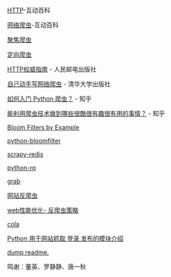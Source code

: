 [HTTP](http://www.baike.com/wiki/HTTP)-互动百科

[网络爬虫](http://www.baike.com/wiki/%E7%BD%91%E7%BB%9C%E7%88%AC%E8%99%AB)-互动百科

[聚焦爬虫](http://www.baike.com/wiki/%E8%81%9A%E7%84%A6%E7%88%AC%E8%99%AB)

[定向爬虫](http://www.baike.com/wiki/%E5%AE%9A%E5%90%91%E7%88%AC%E8%99%AB)

[HTTP权威指南](http://www.amazon.cn/HTTP%E6%9D%83%E5%A8%81%E6%8C%87%E5%8D%97-%E5%90%89%E5%B0%94%E5%88%A9/dp/B008XFDQ14/) - 人民邮电出版社

[自己动手写网络爬虫](http://www.amazon.cn/%E8%87%AA%E5%B7%B1%E5%8A%A8%E6%89%8B%E5%86%99%E7%BD%91%E7%BB%9C%E7%88%AC%E8%99%AB-%E7%BD%97%E5%88%9A/dp/B0047T6B4O/) - 清华大学出版社

[如何入门 Python 爬虫？](http://www.zhihu.com/question/20899988/answer/24923424) - 知乎

[能利用爬虫技术做到哪些很酷很有趣很有用的事情？](http://www.zhihu.com/question/27621722/answer/48177710) - 知乎

[Bloom Filters by Example](http://billmill.org/bloomfilter-tutorial/)

[python-bloomfilter](https://github.com/jaybaird/python-bloomfilter)

[scrapy-redis](https://github.com/darkrho/scrapy-redis)

[python-rq](https://github.com/nvie/rq)

[grab](https://github.com/lorien/grab)

[网站反爬虫](http://blog.csdn.net/huaweitman/article/details/9714981)

[web性能优化- 反爬虫策略](http://dynamiclu.iteye.com/blog/1044645)

[cola](http://qinxuye.me/article/cola-a-distributed-crawler-framework/)

[Python 用于网站抓取 登录 发布的模块介绍](http://www.open-open.com/lib/view/1346029660489)

[dump readme.](./README.md)

鸣谢：董英、罗静静、唐一秋
